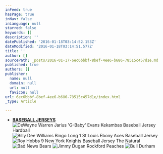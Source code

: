 ```yaml
---
inFeed: true
hasPage: true
inNav: false
inLanguage: null
starred: false
keywords: []
description: ''
datePublished: '2016-01-18T03:14:52.153Z'
dateModified: '2016-01-18T03:14:51.577Z'
title: ''
author: []
sourcePath: _posts/2016-01-17-6ec6bbbf-8bef-4ee6-b686-78515c457d1e.md
published: true
authors: []
publisher:
  name: null
  domain: null
  url: null
  favicon: null
url: 6ec6bbbf-8bef-4ee6-b686-78515c457d1e/index.html
_type: Article

---
```

* [**BASEBALL JERSEYS**][0]
![DeWayne Warren Jarius 'G-Baby' Evans Kekambas Baseball Jersey Hardball](https://s3-us-west-2.amazonaws.com/the-grid-img/p/6ea6906e4bf699c6230c60b4920ed2de7ebc076c.jpg)
![Billy Dee Williams Bingo Long 1 St Louis Ebony Aces Baseball Jersey](https://s3-us-west-2.amazonaws.com/the-grid-img/p/c6c7e5345fce9ce4137cfcd935d1ce461b9745a8.jpg)
![Roy Hobbs 9 New York Knights Baseball Jersey The Natural](https://s3-us-west-2.amazonaws.com/the-grid-img/p/0bde7bfdfcd030f7c101bf23c82502d0fbace525.jpg)
![Bad News Bears](https://s3-us-west-2.amazonaws.com/the-grid-img/p/de0e175f731c677e00217aa8d48980aa520c64ff.jpg)
![Jimmy Dugan Rockford Peaches](https://s3-us-west-2.amazonaws.com/the-grid-img/p/70b4eb2772cc57eb0b22bef6b77d822ad1f18fc6.jpg)
![Bull Durham](https://s3-us-west-2.amazonaws.com/the-grid-img/p/c950ffd0baec9a39cee8cf4d80bbe566f25911d5.jpg)

[0]: http://boriz-customs.mybigcommerce.com/sports-jerseys/baseball/